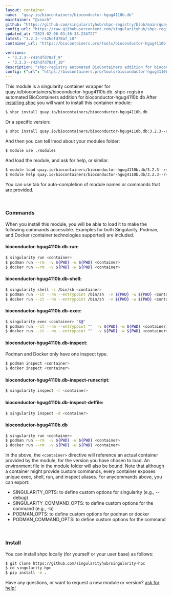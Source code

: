 ```yaml
---
layout: container
name:  "quay.io/biocontainers/bioconductor-hgug4110b.db"
maintainer: "@vsoch"
github: "https://github.com/singularityhub/shpc-registry/blob/main/quay.io/biocontainers/bioconductor-hgug4110b.db/container.yaml"
config_url: "https://raw.githubusercontent.com/singularityhub/shpc-registry/main/quay.io/biocontainers/bioconductor-hgug4110b.db/container.yaml"
updated_at: "2023-02-06 03:36:38.234727"
latest: "3.2.3--r42hdfd78af_10"
container_url: "https://biocontainers.pro/tools/bioconductor-hgug4110b.db"

versions:
 - "3.2.3--r41hdfd78af_9"
 - "3.2.3--r42hdfd78af_10"
description: "shpc-registry automated BioContainers addition for bioconductor-hgug4110b.db"
config: {"url": "https://biocontainers.pro/tools/bioconductor-hgug4110b.db", "maintainer": "@vsoch", "description": "shpc-registry automated BioContainers addition for bioconductor-hgug4110b.db", "latest": {"3.2.3--r42hdfd78af_10": "sha256:ff0bb7de839f4d586dd8456d3f580e3fcf91eb4599a8e29186d5303746c8d229"}, "tags": {"3.2.3--r41hdfd78af_9": "sha256:48b9abbc99f22984247db39a217f2ba83617fa51a5b9ba445a0e097aa984add3", "3.2.3--r42hdfd78af_10": "sha256:ff0bb7de839f4d586dd8456d3f580e3fcf91eb4599a8e29186d5303746c8d229"}, "docker": "quay.io/biocontainers/bioconductor-hgug4110b.db"}
---
```


This module is a singularity container wrapper for quay.io/biocontainers/bioconductor-hgug4110b.db.
shpc-registry automated BioContainers addition for bioconductor-hgug4110b.db
After [installing shpc](#install) you will want to install this container module:


```bash
$ shpc install quay.io/biocontainers/bioconductor-hgug4110b.db
```

Or a specific version:

```bash
$ shpc install quay.io/biocontainers/bioconductor-hgug4110b.db:3.2.3--r42hdfd78af_10
```

And then you can tell lmod about your modules folder:

```bash
$ module use ./modules
```

And load the module, and ask for help, or similar.

```bash
$ module load quay.io/biocontainers/bioconductor-hgug4110b.db/3.2.3--r42hdfd78af_10
$ module help quay.io/biocontainers/bioconductor-hgug4110b.db/3.2.3--r42hdfd78af_10
```

You can use tab for auto-completion of module names or commands that are provided.

<br>

### Commands

When you install this module, you will be able to load it to make the following commands accessible.
Examples for both Singularity, Podman, and Docker (container technologies supported) are included.

#### bioconductor-hgug4110b.db-run:

```bash
$ singularity run <container>
$ podman run --rm  -v ${PWD} -w ${PWD} <container>
$ docker run --rm  -v ${PWD} -w ${PWD} <container>
```

#### bioconductor-hgug4110b.db-shell:

```bash
$ singularity shell -s /bin/sh <container>
$ podman run --it --rm --entrypoint /bin/sh  -v ${PWD} -w ${PWD} <container>
$ docker run --it --rm --entrypoint /bin/sh  -v ${PWD} -w ${PWD} <container>
```

#### bioconductor-hgug4110b.db-exec:

```bash
$ singularity exec <container> "$@"
$ podman run --it --rm --entrypoint ""  -v ${PWD} -w ${PWD} <container> "$@"
$ docker run --it --rm --entrypoint ""  -v ${PWD} -w ${PWD} <container> "$@"
```

#### bioconductor-hgug4110b.db-inspect:

Podman and Docker only have one inspect type.

```bash
$ podman inspect <container>
$ docker inspect <container>
```

#### bioconductor-hgug4110b.db-inspect-runscript:

```bash
$ singularity inspect -r <container>
```

#### bioconductor-hgug4110b.db-inspect-deffile:

```bash
$ singularity inspect -d <container>
```



#### bioconductor-hgug4110b.db

```bash
$ singularity run <container>
$ podman run --rm  -v ${PWD} -w ${PWD} <container>
$ docker run --rm  -v ${PWD} -w ${PWD} <container>
```


In the above, the `<container>` directive will reference an actual container provided
by the module, for the version you have chosen to load. An environment file in the
module folder will also be bound. Note that although a container
might provide custom commands, every container exposes unique exec, shell, run, and
inspect aliases. For anycommands above, you can export:

 - SINGULARITY_OPTS: to define custom options for singularity (e.g., --debug)
 - SINGULARITY_COMMAND_OPTS: to define custom options for the command (e.g., -b)
 - PODMAN_OPTS: to define custom options for podman or docker
 - PODMAN_COMMAND_OPTS: to define custom options for the command

<br>

### Install

You can install shpc locally (for yourself or your user base) as follows:

```bash
$ git clone https://github.com/singularityhub/singularity-hpc
$ cd singularity-hpc
$ pip install -e .
```

Have any questions, or want to request a new module or version? [ask for help!](https://github.com/singularityhub/singularity-hpc/issues)